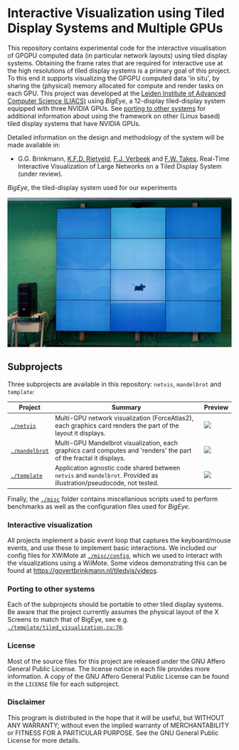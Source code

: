 # Interactive Visualization using Tiled Display Systems and Multiple GPUs

This repository contains experimental code for the interactive visualisation of GPGPU computed data (in particular network layouts) using tiled display systems. Obtaining the frame rates that are required for interactive use at the high resolutions of tiled display systems is a primary goal of this project. To this end it supports visualizing the GPGPU computed data 'in situ', by sharing the (physical) memory allocated for compute and render tasks on each GPU. This project was developed at the [Leiden Institute of Advanced Computer Science (LIACS)](https://liacs.leidenuniv.nl) using _BigEye_, a 12-display tiled-display system equipped with three NVIDIA GPUs. 
See [porting to other systems](#porting) for additional information about using the framework on other (Linux based) tiled display systems that have NVIDIA GPUs.

Detailed information on the design and methodology of the system will be made available in:
* G.G. Brinkmann, [K.F.D. Rietveld](https://liacs.leidenuniv.nl/~rietveldkfd), [F.J. Verbeek](https://www.universiteitleiden.nl/en/staffmembers/fons-verbeek) and [F.W. Takes](https://liacs.leidenuniv.nl/~takesfw), Real-Time Interactive Visualization of Large Networks on a Tiled Display System (under review).

_BigEye_, the tiled-display system used for our experiments 

![bigeye tiled display system](img/bigeye.jpg)

## Subprojects
Three subprojects are available in this repository: `netvis`, `mandelbrot` and `template`:

Project                            | Summary                                                                   | Preview 
---------------------------------- | -------------------------------------------------------------------------------------------------------------------- | -------------------------------------------------
[`./netvis`](./netvis)             | Multi-GPU network visualization (ForceAtlas2), each graphics card renders the part of the layout it displays.        | <img src="img/netvis_480.jpg" width="400px"/>
[`./mandelbrot`](./mandelbrot)     | Multi-GPU Mandelbrot visualization, each graphics card computes and 'renders' the part of the fractal it displays.    | <img src="img/mandelbrot_480.jpg" width="400px"/>
[`./template`](./template)         | Application agnostic code shared between `netvis` and `mandelbrot`. Provided as illustration/pseudocode, not tested. | <img src="img/template_480.jpg" width="400px"/>

Finally, the [`./misc`](./misc) folder contains miscellanious scripts used to perform benchmarks as well as the configuration files used for _BigEye_. 

### Interactive visualization

All projects implement a basic event loop that captures the keyboard/mouse events, and use these to implement basic interactions. We included our config files for XWiMote at  [`./misc/config`](./misc/config), which we used to interact with the visualizations using a WiiMote. Some videos demonstrating this can be found at <a href="https://govertbrinkmann.nl/tiledvis/videos" target="_blank">https://govertbrinkmann.nl/tiledvis/videos</a>.

### Porting to other systems
Each of the subprojects should be portable to other tiled display systems. Be aware that the project currently assumes the physical layout of the X Screens to match that of BigEye, see e.g.  [`./template/tiled_visualization.cu:70`](./template/src/tiled_visualization.cu#L70).

### License
Most of the source files for this project are released under the GNU Affero General Public License. The license notice in each file provides more information. A copy of the GNU Affero General Public License can be found in the `LICENSE` file for each subproject.

### Disclaimer
This program is distributed in the hope that it will be useful, but WITHOUT ANY WARRANTY; without even the implied warranty of MERCHANTABILITY or FITNESS FOR A PARTICULAR PURPOSE. See the GNU General Public License for more details.
